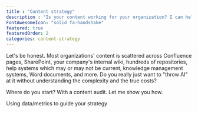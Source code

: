 ```yaml
---
title : "Content strategy"
description : "Is your content working for your organization? I can help you find out, and improve your user experience."
FontAwesomeIcon: "solid fa-handshake"
featured: true
featuredOrder: 2
categories: content-strategy
---
```


Let's be honest. Most organizations' content is scattered across Confluence pages, SharePoint, your company's internal wiki, hundreds of repositories, help systems which may or may not be current, knowledge management systems, Word documents, and more. Do you really just want to "throw AI" at it without understanding the complexity and the true costs?

Where do you start? With a content audit. Let me show you how.

Using data/metrics to guide your strategy